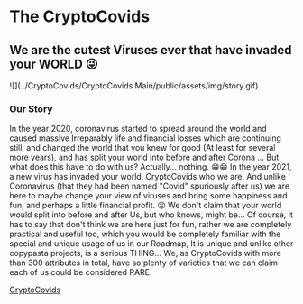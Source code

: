 # The CryptoCovids
## We are the cutest Viruses ever that have invaded your WORLD 😜

![](../CryptoCovids/CryptoCovids Main/public/assets/img/story.gif)




### Our Story

In the year 2020, coronavirus started to spread around the world and caused massive Irreparably life and financial losses which are continuing still, and changed the world that you knew for good (At least for several more years), and has split your world into before and after Corona ...
But what does this have to do with us?
Actually... nothing. 😁😁
In the year 2021, a new virus has invaded your world, CryptoCovids who we are. And unlike Coronavirus (that they had been named "Covid" spuriously after us) we are here to maybe change your view of viruses and bring some happiness and fun, and perhaps a little financial profit. 😜
We don't claim that your world would split into before and after Us, but who knows, might be...
Of course, it has to say that don't think we are here just for fun, rather we are completely practical and useful too, which you would be completely familiar with the special and unique usage of us in our Roadmap, It is unique and unlike other copypasta projects, is a serious THING...
We, as CryptoCovids with more than 300 attributes in total, have so plenty of varieties that we can claim each of us could be considered RARE.

[CryptoCovids](https://www.CryptoCovids.com)